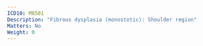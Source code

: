 ```yaml
---
ICD10: M8501
Description: "Fibrous dysplasia (monostotic): Shoulder region"
Matters: No
Weight: 0
---
```

